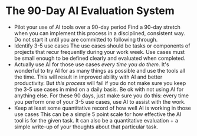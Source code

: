 # The 90-Day AI Evaluation System

- Pilot your use of AI tools over a 90-day period
  Find a 90-day stretch when you can implement this process in a disciplined, consistent way. Do not start it until you are committed to following through.
- Identify 3-5 use cases
  The use cases should be tasks or components of projects that recur frequently during your work week. Use cases must be small enough to be defined clearly and evaluated when completed.
- Actually use AI for those use cases _every time you do them_.
  It's wonderful to try AI for as many things as possible and use the tools all the time. This will result in improved ability with AI and better productivity. But _this process_ will fail if you do not make sure you keep the 3-5 use cases in mind on a daily basis. Be ok with not using AI for anything else. For these 90 days, just make sure you do this: every time you perform one of your 3-5 use cases, use AI to assist with the work.
- Keep at least some quantitative record of how well AI is working in those use cases
  This can be a simple 5 point scale for how effective the AI tool is for the given task. It can also be a quantitative evaluation + a simple write-up of your thoughts about that particular task.

